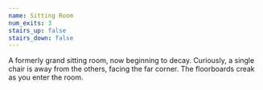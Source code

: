 ```yaml
---
name: Sitting Room
num_exits: 3
stairs_up: false
stairs_down: false
---
```


A formerly grand sitting room, now beginning to decay. Curiously, a single chair is away from the others, facing the far corner. The floorboards creak as you enter the room.

